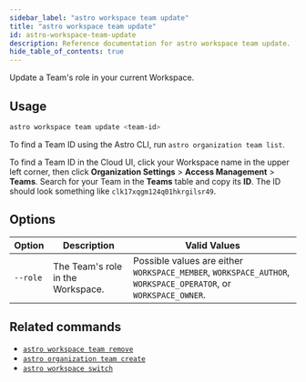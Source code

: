 ```yaml
---
sidebar_label: "astro workspace team update"
title: "astro workspace team update"
id: astro-workspace-team-update
description: Reference documentation for astro workspace team update.
hide_table_of_contents: true
---
```


Update a Team's role in your current Workspace.

## Usage

```sh
astro workspace team update <team-id> 
```

To find a Team ID using the Astro CLI, run `astro organization team list`.

To find a Team ID in the Cloud UI, click your Workspace name in the upper left corner, then click **Organization Settings** > **Access Management** > **Teams**. Search for your Team in the **Teams** table and copy its **ID**. The ID should look something like `clk17xqgm124q01hkrgilsr49`.

## Options

| Option    | Description                                          | Valid Values                                                                               |
| --------- | ---------------------------------------------------- | ------------------------------------------------------------------------------------------ |
| `--role`  | The Team's role in the Workspace.                    | Possible values are either `WORKSPACE_MEMBER`, `WORKSPACE_AUTHOR`, `WORKSPACE_OPERATOR`, or `WORKSPACE_OWNER`. |

## Related commands

- [`astro workspace team remove`](cli/astro-workspace-team-remove.md)
- [`astro organization team create`](cli/astro-organization-team-create.md)
- [`astro workspace switch`](cli/astro-workspace-switch.md)
